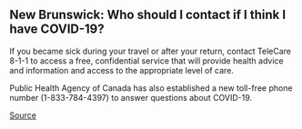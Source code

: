 ## New Brunswick: Who should I contact if I think I have COVID-19?

If you became sick during your travel or after your return, contact TeleCare 8-1-1 to access a free, confidential service that will provide health advice and information and access to the appropriate level of care.

Public Health Agency of Canada has also established a new toll-free phone number (1-833-784-4397) to answer questions about COVID-19.

[Source](https://www2.gnb.ca/content/gnb/en/departments/ocmoh/cdc/content/respiratory_diseases/coronavirus.html)
